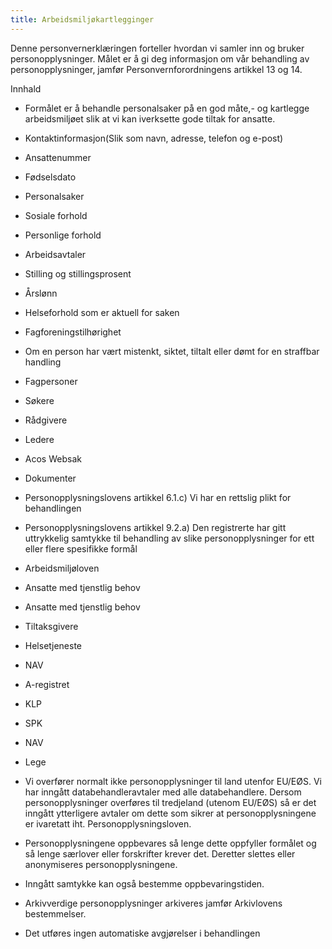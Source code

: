 ```yaml
---
title: Arbeidsmiljøkartlegginger
---
```



  

Denne personvernerklæringen forteller hvordan vi samler inn og bruker personopplysninger. Målet er å gi deg informasjon om vår behandling av personopplysninger, jamfør Personvernforordningens artikkel 13 og 14.

  

Innhald

*   Formålet er å behandle personalsaker på en god måte,- og kartlegge arbeidsmiljøet slik at vi kan iverksette gode tiltak for ansatte.  
    
*   Kontaktinformasjon(Slik som navn, adresse, telefon og e-post)  
    
*   Ansattenummer  
    
*   Fødselsdato  
    
*   Personalsaker  
    
*   Sosiale forhold  
    
*   Personlige forhold  
    
*   Arbeidsavtaler  
    
*   Stilling og stillingsprosent  
    
*   Årslønn  
    
*   Helseforhold som er aktuell for saken  
    
*   Fagforeningstilhørighet  
    
*   Om en person har vært mistenkt, siktet, tiltalt eller dømt for en straffbar handling  
    
*   Fagpersoner  
    
*   Søkere  
    
*   Rådgivere  
    
*   Ledere  
    
*   Acos Websak  
    
*   Dokumenter  
    
*   Personopplysningslovens artikkel 6.1.c) Vi har en rettslig plikt for behandlingen  
    
*   Personopplysningslovens artikkel 9.2.a) Den registrerte har gitt uttrykkelig samtykke til behandling av slike personopplysninger for ett eller flere spesifikke formål  
    
*   Arbeidsmiljøloven  
    
*   Ansatte med tjenstlig behov  
    
*   Ansatte med tjenstlig behov  
    
*   Tiltaksgivere  
    
*   Helsetjeneste  
    
*   NAV  
    
*   A-registret  
    
*   KLP  
    
*   SPK  
    
*   NAV  
    
*   Lege  
    
*   Vi overfører normalt ikke personopplysninger til land utenfor EU/EØS. Vi har inngått databehandleravtaler med alle databehandlere. Dersom personopplysninger overføres til tredjeland (utenom EU/EØS) så er det inngått ytterligere avtaler om dette som sikrer at personopplysningene er ivaretatt iht. Personopplysningsloven.  
    
*   Personopplysningene oppbevares så lenge dette oppfyller formålet og så lenge særlover eller forskrifter krever det. Deretter slettes eller anonymiseres personopplysningene.  
    
*   Inngått samtykke kan også bestemme oppbevaringstiden.  
    
*   Arkivverdige personopplysninger arkiveres jamfør Arkivlovens bestemmelser.  
    
*   Det utføres ingen automatiske avgjørelser i behandlingen